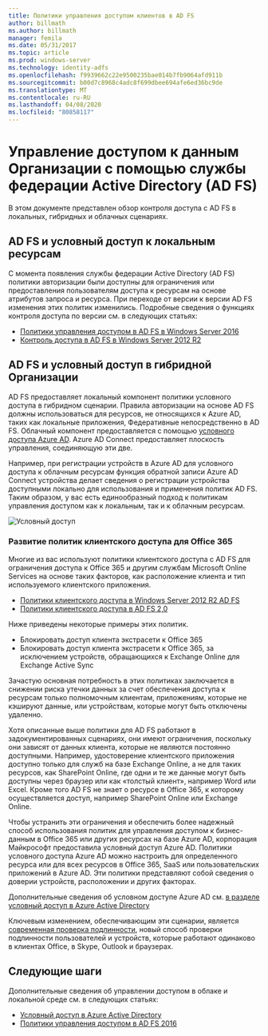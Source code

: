 ```yaml
---
title: Политики управления доступом клиентов в AD FS
author: billmath
ms.author: billmath
manager: femila
ms.date: 05/31/2017
ms.topic: article
ms.prod: windows-server
ms.technology: identity-adfs
ms.openlocfilehash: f9939662c22e9500235bae014b7fb9064afd911b
ms.sourcegitcommit: b00d7c8968c4adc8f699dbee694afe6ed36bc9de
ms.translationtype: MT
ms.contentlocale: ru-RU
ms.lasthandoff: 04/08/2020
ms.locfileid: "80858117"
---
```

# <a name="controlling-access-to-organizational-data-with-active-directory-federation-services"></a>Управление доступом к данным Организации с помощью службы федерации Active Directory (AD FS)

В этом документе представлен обзор контроля доступа с AD FS в локальных, гибридных и облачных сценариях.  

## <a name="ad-fs-and-conditional-access-to-on-premises-resources"></a>AD FS и условный доступ к локальным ресурсам 
С момента появления службы федерации Active Directory (AD FS) политики авторизации были доступны для ограничения или предоставления пользователям доступа к ресурсам на основе атрибутов запроса и ресурса.  При переходе от версии к версии AD FS изменения этих политик изменились.  Подробные сведения о функциях контроля доступа по версии см. в следующих статьях:
- [Политики управления доступом в AD FS в Windows Server 2016](Access-Control-Policies-in-AD-FS.md)
- [Контроль доступа в AD FS в Windows Server 2012 R2](Manage-Risk-with-Conditional-Access-Control.md)


## <a name="ad-fs-and-conditional-access-in-a-hybrid-organization"></a>AD FS и условный доступ в гибридной Организации  

AD FS предоставляет локальный компонент политики условного доступа в гибридном сценарии. Правила авторизации на основе AD FS должны использоваться для ресурсов, не относящихся к Azure AD, таких как локальные приложения, Федеративные непосредственно в AD FS.  Облачный компонент предоставляется с помощью [условного доступа Azure AD](https://docs.microsoft.com/azure/active-directory/active-directory-conditional-access).  Azure AD Connect предоставляет плоскость управления, соединяющую эти две.

Например, при регистрации устройств в Azure AD для условного доступа к облачным ресурсам функция обратной записи Azure AD Connect устройства делает сведения о регистрации устройства доступными локально для использования и применения политик AD FS.  Таким образом, у вас есть единообразный подход к политикам управления доступом как к локальным, так и к облачным ресурсам.  

![Условный доступ](../deployment/media/Plan-Device-based-Conditional-Access-on-Premises/ADFS_ITPRO4.png)  


### <a name="the-evolution-of-client-access-policies-for-office-365"></a>Развитие политик клиентского доступа для Office 365
Многие из вас используют политики клиентского доступа с AD FS для ограничения доступа к Office 365 и другим службам Microsoft Online Services на основе таких факторов, как расположение клиента и тип используемого клиентского приложения.  
- [Политики клиентского доступа в Windows Server 2012 R2 AD FS](Access-Control-Policies-W2K12.md)
- [Политики клиентского доступа в AD FS 2,0](Access-Control-Policies-in-AD-FS-2.md)

Ниже приведены некоторые примеры этих политик.
- Блокировать доступ клиента экстрасети к Office 365
- Блокировать доступ клиента экстрасети к Office 365, за исключением устройств, обращающихся к Exchange Online для Exchange Active Sync

Зачастую основная потребность в этих политиках заключается в снижении риска утечки данных за счет обеспечения доступа к ресурсам только полномочным клиентам, приложениям, которые не кэшируют данные, или устройствам, которые могут быть отключены удаленно.

Хотя описанные выше политики для AD FS работают в задокументированных сценариях, они имеют ограничения, поскольку они зависят от данных клиента, которые не являются постоянно доступными.  Например, удостоверение клиентского приложения доступно только для служб на базе Exchange Online, а не для таких ресурсов, как SharePoint Online, где одни и те же данные могут быть доступны через браузер или как «толстый клиент», например Word или Excel.  Кроме того AD FS не знает о ресурсе в Office 365, к которому осуществляется доступ, например SharePoint Online или Exchange Online.

Чтобы устранить эти ограничения и обеспечить более надежный способ использования политик для управления доступом к бизнес-данным в Office 365 или других ресурсах на базе Azure AD, корпорация Майкрософт предоставила условный доступ Azure AD.  Политики условного доступа Azure AD можно настроить для определенного ресурса или для всех ресурсов в Office 365, SaaS или пользовательских приложений в Azure AD.  Эти политики представляют собой сведения о доверии устройств, расположении и других факторах.

Дополнительные сведения об условном доступе Azure AD см. [в разделе условный доступ в Azure Active Directory](https://docs.microsoft.com/azure/active-directory/active-directory-conditional-access)

Ключевым изменением, обеспечивающим эти сценарии, является [современная проверка подлинности](https://blogs.office.com/2015/11/19/updated-office-365-modern-authentication-public-preview/), новый способ проверки подлинности пользователей и устройств, которые работают одинаково в клиентах Office, в Skype, Outlook и браузерах.

## <a name="next-steps"></a>Следующие шаги
Дополнительные сведения об управлении доступом в облаке и локальной среде см. в следующих статьях:

- [Условный доступ в Azure Active Directory](https://docs.microsoft.com/azure/active-directory/active-directory-conditional-access)
- [Политики управления доступом в AD FS 2016](Access-Control-Policies-in-AD-FS.md)
